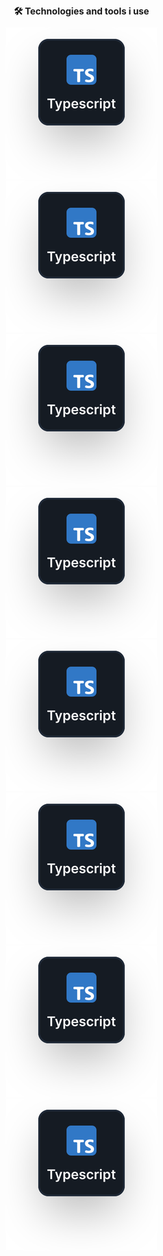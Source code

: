 <h2 align="center">🛠️ Technologies and tools i use</h2>

<p align="center">
  <img src="./../global/asset/illustration/typescript.svg" alt="typescript" />
  <img src="./../global/asset/illustration/typescript.svg" alt="typescript" />
  <img src="./../global/asset/illustration/typescript.svg" alt="typescript" />
  <img src="./../global/asset/illustration/typescript.svg" alt="typescript" />
  <img src="./../global/asset/illustration/typescript.svg" alt="typescript" />
  <img src="./../global/asset/illustration/typescript.svg" alt="typescript" />
  <img src="./../global/asset/illustration/typescript.svg" alt="typescript" />
  <img src="./../global/asset/illustration/typescript.svg" alt="typescript" />
</p>